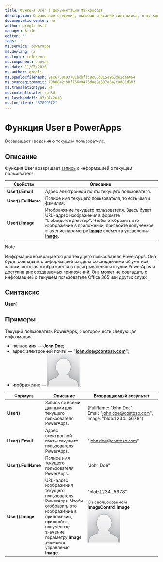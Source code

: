 ```yaml
---
title: Функция User | Документация Майкрософт
description: Справочные сведения, включая описание синтаксиса, о функции User в PowerApps
documentationcenter: na
author: gregli-msft
manager: kfile
editor: ''
tags: ''
ms.service: powerapps
ms.devlang: na
ms.topic: reference
ms.component: canvas
ms.date: 11/07/2016
ms.author: gregli
ms.openlocfilehash: 9ec6730a03781bdbffc9c80d815e960de2ce6064
ms.sourcegitcommit: 79b8842fb0f766a0476dae9a537a342c8d81d3b3
ms.translationtype: HT
ms.contentlocale: ru-RU
ms.lasthandoff: 07/07/2018
ms.locfileid: "37899072"
---
```

# <a name="user-function-in-powerapps"></a>Функция User в PowerApps
Возвращает сведения о текущем пользователе.

## <a name="description"></a>Описание
Функция **User** возвращает [запись](../working-with-tables.md#records) c информацией о текущем пользователе:

| Свойство | Описание |
| --- | --- |
| **User().Email** |Адрес электронной почты текущего пользователя. |
| **User().FullName** |Полное имя текущего пользователя, то есть имя и фамилия. |
| **User().Image** |Изображение текущего пользователя. Здесь будет URL-адрес изображения в формате "blob:*идентификатор*". Чтобы отобразить это изображение в приложении, присвойте полученное значение параметру **[Image](../controls/properties-visual.md)** элемента управления **[Image](../controls/control-image.md)**. |

> [!NOTE]
> Информация возвращается для текущего пользователя PowerApps.  Она будет совпадать с информацией раздела со сведениями об учетной записи, которая отображается в проигрывателях и студии PowerApps и доступна вне создаваемых приложений.  Она может не совпадать с информацией о текущем пользователе Office 365 или других служб.

## <a name="syntax"></a>Синтаксис
**User**()

## <a name="examples"></a>Примеры
Текущий пользователь PowerApps, о котором есть следующая информация:

* полное имя — **John Doe**;
* адрес электронной почты — **"john.doe@contoso.com"**;
* изображение — ![](media/function-user/john-doe-picture.png). 

|       Формула       |                                                                    Описание                                                                    |                                                 Возвращаемый результат                                                  |
|---------------------|---------------------------------------------------------------------------------------------------------------------------------------------------|---------------------------------------------------------------------------------------------------------|
|     **User()**      |                                             Запись со всеми данными для текущего пользователя PowerApps.                                             |    {FullName:&nbsp;"John Doe", Email:&nbsp;"john.doe@contoso.com", Image:&nbsp;"blob:1234...5678"}    |
|  **User().Email**   |                                                 Адрес электронной почты текущего пользователя PowerApps.                                                  |                                         "john.doe@contoso.com"                                          |
| **User().FullName** |                                                   Полное имя текущего пользователя PowerApps.                                                    |                                               "John Doe"                                                |
|  **User().Image**   | URL-адрес изображения текущего пользователя PowerApps.  Чтобы отобразить это изображение в приложении, присвойте полученное значение параметру **Image** элемента управления **Image**. | "blob:1234...5678"<br><br>С использованием **ImageControl.Image**:<br>![](media/function-user/john-doe-picture.png) |

